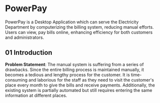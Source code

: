 # PowerPay
PowerPay is a Desktop Application which can serve the Electricity Department by computerizing the billing system, reducing manual efforts. Users can view, pay bills online, enhancing efficiency for both customers and administrators.

## 01 Introduction
**Problem Statement**: The manual system is suffering from a series of drawbacks. Since the entire billing process is maintained manually, it becomes a tedious and lengthy process for the customer. It is time-consuming and laborious for the staff as they need to visit the customer's place every month to give the bills and receive payments. Additionally, the existing system is partially automated but still requires entering the same information at different places.
